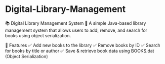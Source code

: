 # Digital-Library-Management
📚 Digital Library Management System
🚀 A simple Java-based library management system that allows users to add, remove, and search for books using object serialization.

📌 Features
✅ Add new books to the library
✅ Remove books by ID
✅ Search for books by title or author
✅ Save & retrieve book data using BOOKS.dat (Object Serialization)
